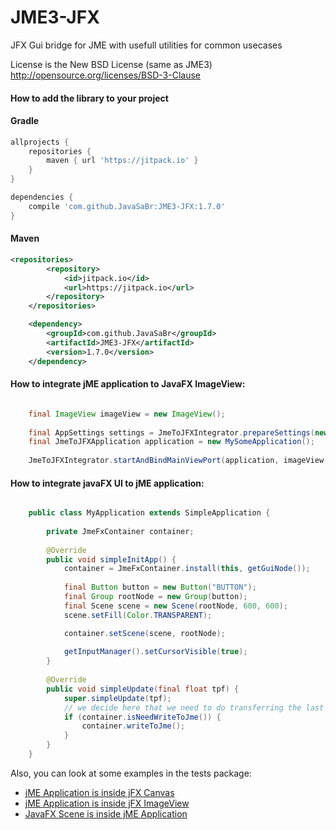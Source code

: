 JME3-JFX
========

JFX Gui bridge for JME with usefull utilities for common usecases

License is the New BSD License (same as JME3) 
http://opensource.org/licenses/BSD-3-Clause

#### How to add the library to your project

#### Gradle

```groovy
allprojects {
    repositories {
        maven { url 'https://jitpack.io' }
    }
}

dependencies {
    compile 'com.github.JavaSaBr:JME3-JFX:1.7.0'
}
```

    
#### Maven

```xml
<repositories>
        <repository>
            <id>jitpack.io</id>
            <url>https://jitpack.io</url>
        </repository>
    </repositories>

    <dependency>
        <groupId>com.github.JavaSaBr</groupId>
        <artifactId>JME3-JFX</artifactId>
        <version>1.7.0</version>
    </dependency>
```

#### How to integrate jME application to JavaFX ImageView:

```java

    final ImageView imageView = new ImageView();
        
    final AppSettings settings = JmeToJFXIntegrator.prepareSettings(new AppSettings(true), 60);
    final JmeToJFXApplication application = new MySomeApplication();
    
    JmeToJFXIntegrator.startAndBindMainViewPort(application, imageView, Thread::new);
```

#### How to integrate javaFX UI to jME application:

```java

    public class MyApplication extends SimpleApplication {
    
        private JmeFxContainer container;
        
        @Override
        public void simpleInitApp() {
            container = JmeFxContainer.install(this, getGuiNode());
    
            final Button button = new Button("BUTTON");
            final Group rootNode = new Group(button);
            final Scene scene = new Scene(rootNode, 600, 600);
            scene.setFill(Color.TRANSPARENT);

            container.setScene(scene, rootNode);
            
            getInputManager().setCursorVisible(true);
        }
    
        @Override
        public void simpleUpdate(final float tpf) {
            super.simpleUpdate(tpf);
            // we decide here that we need to do transferring the last frame from javaFX to jME
            if (container.isNeedWriteToJme()) {
                container.writeToJme();
            }
        }
    }
```

Also, you can look at some examples in the tests package:

* [jME Application is inside jFX Canvas](https://github.com/JavaSaBr/JME3-JFX/blob/master/src/test/java/com/jme3x/jfx/TestJmeToJFXCanvas.java)
* [jME Application is inside jFX ImageView](https://github.com/JavaSaBr/JME3-JFX/blob/master/src/test/java/com/jme3x/jfx/TestJmeToJFXImageView.java)
* [JavaFX Scene is inside jME Application](https://github.com/JavaSaBr/JME3-JFX/blob/master/src/test/java/com/jme3x/jfx/TestJavaFxInJme.java)

